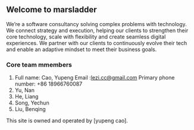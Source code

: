 ## Welcome to marsladder

We’re a software consultancy solving complex problems with technology. We connect strategy and execution, helping our clients to strengthen their core technology, scale with flexibility and create seamless digital experiences. We partner with our clients to continuously evolve their tech and enable an adaptive mindset to meet their business goals.

### Core team mmembers

1. Full name: Cao, Yupeng  Email :lezi.cc@gmail.com  Primary phone number: +86 18966760087
3. Yu, Nan
4. He, Liang
5. Song, Yechun
6. Liu, Benqing

This site is owned and operated by [yupeng cao].
